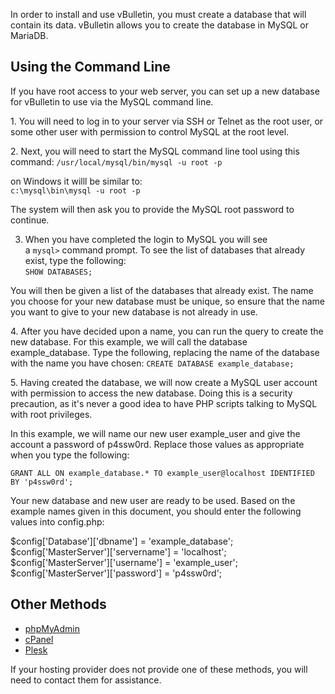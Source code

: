 In order to install and use vBulletin, you must create a database that will contain its data. vBulletin allows you to create the database in MySQL or MariaDB.

## Using the Command Line

If you have root access to your web server, you can set up a new database for vBulletin to use via the MySQL command line.

1. You will need to log in to your server via SSH or Telnet as the root user, or some other user with permission to control MySQL at the root level.

2. Next, you will need to start the MySQL command line tool using this command: `/usr/local/mysql/bin/mysql -u root -p`  
  
on Windows it willl be similar to:  
`c:\mysql\bin\mysql -u root -p`  
  
The system will then ask you to provide the MySQL root password to continue.

3. When you have completed the login to MySQL you will see a `mysql>` command prompt. To see the list of databases that already exist, type the following:  
`SHOW DATABASES;`  
  
You will then be given a list of the databases that already exist. The name you choose for your new database must be unique, so ensure that the name you want to give to your new database is not already in use.

4. After you have decided upon a name, you can run the query to create the new database. For this example, we will call the database example_database. Type the following, replacing the name of the database with the name you have chosen: `CREATE DATABASE example_database;`

5. Having created the database, we will now create a MySQL user account with permission to access the new database. Doing this is a security precaution, as it's never a good idea to have PHP scripts talking to MySQL with root privileges.

In this example, we will name our new user example_user and give the account a password of p4ssw0rd. Replace those values as appropriate when you type the following:  
  
`GRANT ALL ON example_database.* TO example_user@localhost IDENTIFIED BY 'p4ssw0rd';`

Your new database and new user are ready to be used. Based on the example names given in this document, you should enter the following values into config.php:

$config['Database']['dbname'] = 'example_database';
$config['MasterServer']['servername'] = 'localhost';
$config['MasterServer']['username'] = 'example_user';
$config['MasterServer']['password'] = 'p4ssw0rd';

## Other Methods

- [phpMyAdmin](https://www.geeksforgeeks.org/how-to-create-a-new-database-in-phpmyadmin/)
- [cPanel](https://support.cpanel.net/hc/en-us/articles/360057550753-How-to-create-a-database-and-database-user-in-cPanel)
- [Plesk](https://www.plesk.com/kb/support/how-to-create-a-database-in-plesk/)

If your hosting provider does not provide one of these methods, you will need to contact them for assistance.